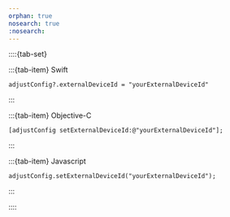 ```yaml
---
orphan: true
nosearch: true
:nosearch:
---
```


::::{tab-set}

:::{tab-item} Swift

```{code-block} swift
adjustConfig?.externalDeviceId = "yourExternalDeviceId"
```

:::

:::{tab-item} Objective-C

```{code-block} objc
[adjustConfig setExternalDeviceId:@"yourExternalDeviceId"];
```

:::

:::{tab-item} Javascript

```{code-block}
adjustConfig.setExternalDeviceId("yourExternalDeviceId");
```

:::

::::
